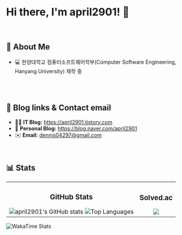 # Hi there, I'm april2901! 👋

<br/>

## 📖 About Me
- 💻 한양대학교 컴퓨터소프트웨어학부(Computer Software Engineering, Hanyang University) 재학 중
<br/>


<br/>

## 🔗 Blog links & Contact email
- 👨‍💻 **IT Blog:** https://april2901.tistory.com
- 🍷 **Personal Blog:** https://blog.naver.com/april2901
- ✉️ **Email:** [dennis04297@gmail.com](mailto:[사용자이름@gmail.com])

<br/>

## 📊 Stats
<div align="center">
  <table>
    <tr>
      <td align="center">
        <h3>GitHub Stats</h3>
        <img src="https://github-readme-stats.vercel.app/api?username=april2901&show_icons=true&theme=radical" alt="april2901's GitHub stats"/>
        <img src="https://github-readme-stats.vercel.app/api/top-langs/?username=april2901&layout=compact&theme=radical" alt="Top Languages"/>
      </td>
      <td align="center">
        <h3>Solved.ac</h3>
        <img src="http://mazassumnida.wtf/api/v2/generate_badge?boj=april2901">
      </td>
    </tr>
  </table>
</div>

![WakaTime Stats](https://github-readme-stats.vercel.app/api/wakatime?username=april2901&theme=radical&layout=compact&cache_buster=1)
